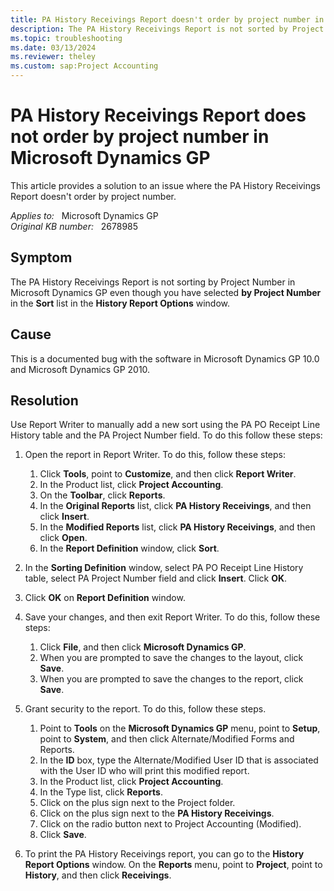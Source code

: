 ```yaml
---
title: PA History Receivings Report doesn't order by project number in Microsoft Dynamics GP
description: The PA History Receivings Report is not sorted by Project Number. This article provides a solution to this issue.
ms.topic: troubleshooting
ms.date: 03/13/2024
ms.reviewer: theley
ms.custom: sap:Project Accounting
---
```

# PA History Receivings Report does not order by project number in Microsoft Dynamics GP

This article provides a solution to an issue where the PA History Receivings Report doesn't order by project number.

_Applies to:_ &nbsp; Microsoft Dynamics GP  
_Original KB number:_ &nbsp; 2678985

## Symptom

The PA History Receivings Report is not sorting by Project Number in Microsoft Dynamics GP even though you have selected **by Project Number** in the **Sort** list in the **History Report Options** window.

## Cause

This is a documented bug with the software in Microsoft Dynamics GP 10.0 and Microsoft Dynamics GP 2010.

## Resolution

Use Report Writer to manually add a new sort using the PA PO Receipt Line History table and the PA Project Number field. To do this follow these steps:

1. Open the report in Report Writer. To do this, follow these steps:

    1. Click **Tools**, point to **Customize**, and then click **Report Writer**.
    2. In the Product list, click **Project Accounting**.
    3. On the **Toolbar**, click **Reports**.
    4. In the **Original Reports** list, click **PA History Receivings**, and then click **Insert**.
    5. In the **Modified Reports** list, click **PA History Receivings**, and then click **Open**.
    6. In the **Report Definition** window, click **Sort**.

2. In the **Sorting Definition** window, select PA PO Receipt Line History table, select PA Project Number field and click **Insert**. Click **OK**.

3. Click **OK** on **Report Definition** window.

4. Save your changes, and then exit Report Writer. To do this, follow these steps:

    1. Click **File**, and then click **Microsoft Dynamics GP**.
    2. When you are prompted to save the changes to the layout, click **Save**.
    3. When you are prompted to save the changes to the report, click **Save**.

5. Grant security to the report. To do this, follow these steps.

    1. Point to **Tools** on the **Microsoft Dynamics GP** menu, point to **Setup**, point to **System**, and then click Alternate/Modified Forms and Reports.
    2. In the **ID** box, type the Alternate/Modified User ID that is associated with the User ID who will print this modified report.
    3. In the Product list, click **Project Accounting**.
    4. In the Type list, click **Reports**.
    5. Click on the plus sign next to the Project folder.
    6. Click on the plus sign next to the **PA History Receivings**.
    7. Click on the radio button next to Project Accounting (Modified).
    8. Click **Save**.

6. To print the PA History Receivings report, you can go to the **History Report Options** window. On the **Reports** menu, point to **Project**, point to **History**, and then click **Receivings**.
